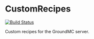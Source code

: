 # CustomRecipes
[![Build Status](https://ci.groundmc.net/buildStatus/icon?job=GroundMC/GroundMCCustomRecipes/master)](https://ci.groundmc.net/job/GroundMC/GroundMCCustomRecipes/master)

Custom recipes for the GroundMC server.